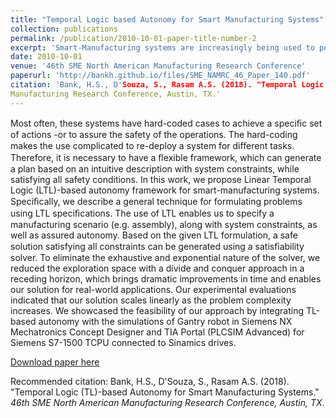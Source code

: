 ```yaml
---
title: "Temporal Logic based Autonomy for Smart Manufacturing Systems"
collection: publications
permalink: /publication/2010-10-01-paper-title-number-2
excerpt: 'Smart-Manufacturing systems are increasingly being used to perform complex tasks on the factory ﬂoor.'
date: 2010-10-01
venue: '46th SME North American Manufacturing Research Conference'
paperurl: 'http://bankh.github.io/files/SME_NAMRC_46_Paper_140.pdf'
citation: 'Bank, H.S., D'Souza, S., Rasam A.S. (2018). "Temporal Logic (TL)-based Autonomy for Smart Manufacturing Systems." <i>46th SME North American
Manufacturing Research Conference, Austin, TX.'
---
```

Most often, these systems have hard-coded cases to achieve a speciﬁc set of actions -or to assure the safety of the operations. The hard-coding makes the use complicated to re-deploy a system for diﬀerent tasks. Therefore, it is necessary to have a ﬂexible framework, which can generate a plan based on an intuitive description with system constraints, while satisfying all safety conditions. In this work, we propose Linear Temporal Logic (LTL)-based autonomy framework for smart-manufacturing systems. Speciﬁcally, we describe a general technique for formulating problems using LTL speciﬁcations. The use of LTL enables us to specify a manufacturing scenario (e.g. assembly), along with system constraints, as well as assured autonomy. Based on the given LTL formulation, a safe solution satisfying all constraints can be generated using a satisﬁability solver. To eliminate the exhaustive and exponential nature of the solver, we reduced the exploration space with a divide and conquer approach in a receding horizon, which brings dramatic improvements in time and enables our solution for real-world applications. Our experimental evaluations indicated that our solution scales linearly as the problem complexity increases. We showcased the feasibility of our approach by integrating TL-based autonomy with the simulations of Gantry robot in Siemens NX Mechatronics Concept Designer and TIA Portal (PLCSIM Advanced) for Siemens S7-1500 TCPU connected to Sinamics drives.

[Download paper here](http://bankh.github.io/files/SME_NAMRC_46_Paper_140.pdf)

Recommended citation: Bank, H.S., D'Souza, S., Rasam A.S. (2018). "Temporal Logic (TL)-based Autonomy for Smart Manufacturing Systems." <i>46th SME North American
Manufacturing Research Conference, Austin, TX</i>. 
